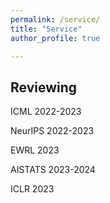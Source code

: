 ```yaml
---
permalink: /service/
title: "Service"
author_profile: true

---
```


## Reviewing 

ICML 2022-2023 

NeurIPS 2022-2023 

EWRL 2023

AISTATS 2023-2024 

ICLR 2023
